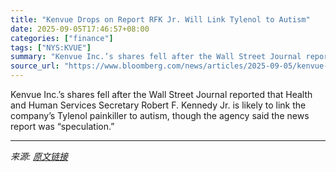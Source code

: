 ```yaml
---
title: "Kenvue Drops on Report RFK Jr. Will Link Tylenol to Autism"
date: 2025-09-05T17:46:57+08:00
categories: ["finance"]
tags: ["NYS:KVUE"]
summary: "Kenvue Inc.’s shares fell after the Wall Street Journal reported that Health and Human Services Secretary Robert F. Kennedy Jr. is likely to link the company’s Tylenol painkiller to autism, though the"
source_url: "https://www.bloomberg.com/news/articles/2025-09-05/kenvue-sinks-after-report-rfk-jr-will-link-tylenol-to-autism"
---
```


Kenvue Inc.’s shares fell after the Wall Street Journal reported that Health and Human Services Secretary Robert F. Kennedy Jr. is likely to link the company’s Tylenol painkiller to autism, though the agency said the news report was “speculation.”

---

*来源: [原文链接](https://www.bloomberg.com/news/articles/2025-09-05/kenvue-sinks-after-report-rfk-jr-will-link-tylenol-to-autism)*
